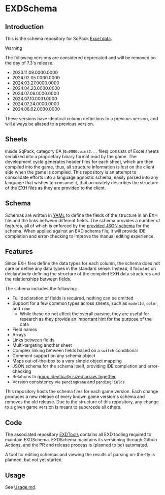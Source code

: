 # EXDSchema
## Introduction
This is the schema repository for SqPack [Excel data](https://xiv.dev/game-data/file-formats/excel).

> [!WARNING]  
> The following versions are considered deprecated and will be removed on the day of 7.3's release:
> - 2023.11.09.0000.0000
> - 2024.02.05.0000.0000
> - 2024.03.27.0000.0000
> - 2024.04.23.0000.0000
> - 2024.07.06.0000.0000
> - 2024.07.10.0001.0000
> - 2024.07.24.0000.0000
> - 2024.08.02.0000.0000
> 
> These versions have identical column definitions to a previous version, and will always be aliased to a previous version.

## Sheets
Inside SqPack, category 0A (`0a0000.win32...` files) consists of Excel sheets serialized into a proprietary binary format read by the game.
The development cycle generates header files for each sheet, which are then compiled into the game, thus, all structure information
is lost on the client side when the game is compiled. This repository is an attempt to consolidate efforts into a
language agnostic schema, easily parsed into any language that wishes to consume it, that accurately describes the structure
of the EXH files as they are provided to the client.

## Schema
Schemas are written in [YAML](https://yaml.org/) to define the fields of the structure in an EXH file and the links between different fields.
The schema provides a number of features, all of which is enforced by the [provided JSON schema](/schema.json) for the schema. When applied
against an EXD schema file, it will provide IDE completion and error-checking to improve the manual editing experience.

## Features
Since EXH files define the data types for each column, the schema does not care or define any data types in the standard sense.
Instead, it focuses on declaratively defining the structure of the compiled EXH data structures and the relationships between fields.

The schema includes the following:
- Full declaration of fields is required, nothing can be omitted
- Support for a few common types across sheets, such as `modelId`, `color`, and `icon`
  - While these do not affect the overall parsing, they are
    useful for research as they provide an important hint for the purpose of the data
- Field names
- Arrays
- Links between fields
- Multi-targeting another sheet
- Complex linking between fields based on a `switch` conditional
- Comment support on any schema object
- Maps out-of-the-box to a very simple object mapping
- JSON schema for the schema itself, providing IDE completion and error-checking
- Relations to [group identically sized arrays together](https://en.wikipedia.org/wiki/AoS_and_SoA)
- Version consistency via `pendingName` and `pendingFields`

This repository hosts the schema files for each game version. Each change produces a new release of every known game version's schema and removes the old release.
Due to the structure of this repository, any change to a given game version is meant to supercede all others.

## Code
The associated repository [EXDTools](https://github.com/xivdev/EXDTools) contains all EXD tooling required to maintain EXDSchema. EXDSchema maintains its versioning through Github Actions, and the PR and release process is (planned to be) automated.

A tool for editing schemas and viewing the results of parsing on-the-fly is planned, but not yet started.

## Usage
See [Usage.md](/Usage.md).